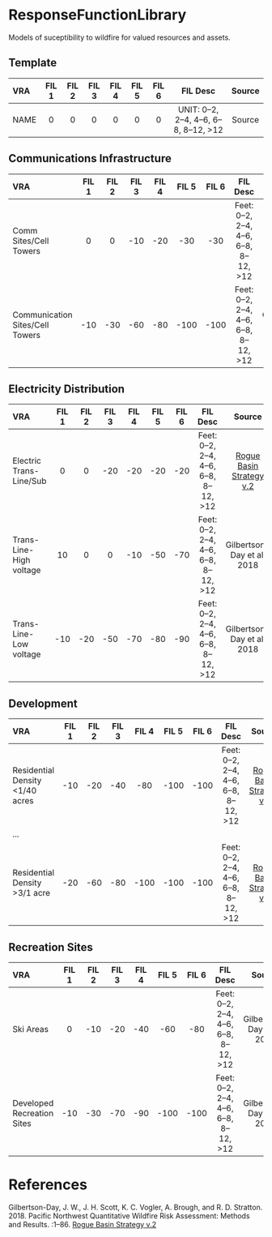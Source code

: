 # ResponseFunctionLibrary
Models of suceptibility to wildfire for valued resources and assets.

## Template
| VRA      | FIL 1     | FIL 2     | FIL 3     | FIL 4     | FIL 5     | FIL 6     | FIL Desc | Source |
| :------------- | :----------: | :----------: | :----------: | :----------: | :----------: | :----------: | :----------: | :-----------: |
|  NAME | 0   | 0    | 0    | 0    | 0    | 0    | UNIT: 0–2, 2–4, 4–6, 6–8, 8–12, >12    | Source    |

## Communications Infrastructure

| VRA      | FIL 1     | FIL 2     | FIL 3     | FIL 4     | FIL 5     | FIL 6     | FIL Desc | Source |
| :------------- | :----------: | :----------: | :----------: | :----------: | :----------: | :----------: | :----------: | :-----------: |
|  Comm Sites/Cell Towers | 0   | 0    | -10    | -20    | -30    | -30    | Feet: 0–2, 2–4, 4–6, 6–8, 8–12, >12    | [Rogue Basin Strategy v.2](https://www.conservationgateway.org/ConservationPractices/FireLandscapes/LANDFIRE/Documents/Rogue%20Basin%20Cohesive%20Strategy.pdf)    |
|  Communication Sites/Cell Towers | -10   | -30    | -60    | -80    | -100    | -100    | Feet: 0–2, 2–4, 4–6, 6–8, 8–12, >12    | Gilbertson-Day et al. 2018   |

## Electricity Distribution

| VRA      | FIL 1     | FIL 2     | FIL 3     | FIL 4     | FIL 5     | FIL 6     | FIL Desc | Source |
| :------------- | :----------: | :----------: | :----------: | :----------: | :----------: | :----------: | :----------: | :-----------: |
|  Electric Trans-Line/Sub | 0   | 0    | -20    | -20    | -20    | -20    | Feet: 0–2, 2–4, 4–6, 6–8, 8–12, >12    | [Rogue Basin Strategy v.2](https://www.conservationgateway.org/ConservationPractices/FireLandscapes/LANDFIRE/Documents/Rogue%20Basin%20Cohesive%20Strategy.pdf)    |
|  Trans-Line- High voltage | 10   | 0    | 0    | -10    | -50    | -70    | Feet: 0–2, 2–4, 4–6, 6–8, 8–12, >12    | Gilbertson-Day et al. 2018    |
|  Trans-Line- Low voltage | -10   | -20    | -50    | -70    | -80    | -90    | Feet: 0–2, 2–4, 4–6, 6–8, 8–12, >12    | Gilbertson-Day et al. 2018    |


## Development

| VRA      | FIL 1     | FIL 2     | FIL 3     | FIL 4     | FIL 5     | FIL 6     | FIL Desc | Source |
| :------------- | :----------: | :----------: | :----------: | :----------: | :----------: | :----------: | :----------: | :-----------: |
|  Residential Density <1/40 acres | -10  | -20    | -40    | -80    | -100    | -100    | Feet: 0–2, 2–4, 4–6, 6–8, 8–12, >12    | [Rogue Basin Strategy v.2](https://www.conservationgateway.org/ConservationPractices/FireLandscapes/LANDFIRE/Documents/Rogue%20Basin%20Cohesive%20Strategy.pdf)     |
| ...|
|  Residential Density >3/1 acre | -20   | -60    | -80    | -100    | -100    | -100    | Feet: 0–2, 2–4, 4–6, 6–8, 8–12, >12    | [Rogue Basin Strategy v.2](https://www.conservationgateway.org/ConservationPractices/FireLandscapes/LANDFIRE/Documents/Rogue%20Basin%20Cohesive%20Strategy.pdf)     |

## Recreation Sites
| VRA      | FIL 1     | FIL 2     | FIL 3     | FIL 4     | FIL 5     | FIL 6     | FIL Desc | Source |
| :------------- | :----------: | :----------: | :----------: | :----------: | :----------: | :----------: | :----------: | :-----------: |
|  Ski Areas | 0   | -10    | -20    | -40    | -60    | -80    | Feet: 0–2, 2–4, 4–6, 6–8, 8–12, >12    | Gilbertson-Day et al. 2018    |
|  Developed Recreation Sites | -10   | -30    | -70    | -90    | -100    | -100    | Feet: 0–2, 2–4, 4–6, 6–8, 8–12, >12    | Gilbertson-Day et al. 2018    |

# References
Gilbertson-Day, J. W., J. H. Scott, K. C. Vogler, A. Brough, and R. D. Stratton. 2018. Pacific Northwest Quantitative Wildfire Risk Assessment: Methods and Results. :1–86.
[Rogue Basin Strategy v.2](https://www.conservationgateway.org/ConservationPractices/FireLandscapes/LANDFIRE/Documents/Rogue%20Basin%20Cohesive%20Strategy.pdf) 
